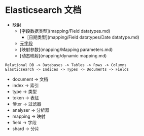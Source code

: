 # Elasticsearch 文档

* [映射](mapping/mapping.md)
  * [字段数据类型](mapping/Field datatypes.md)
    * [日期类型](mapping/Field datatypes/Date datatype.md)
  * [元字段](mapping/meta-fields.md)
  * [映射参数](mapping/Mapping parameters.md)
  * [动态映射](mapping/dynamic mapping.md)

```
Relational DB -> Databases -> Tables -> Rows -> Columns
Elasticsearch -> Indices -> Types -> Documents -> Fields
```

- document -> 文档
- index -> 索引
- type -> 类型
- token -> 表征
- filter -> 过滤器
- analyser -> 分析器
- mapping -> 映射
- field -> 字段
- shard -> 分片
